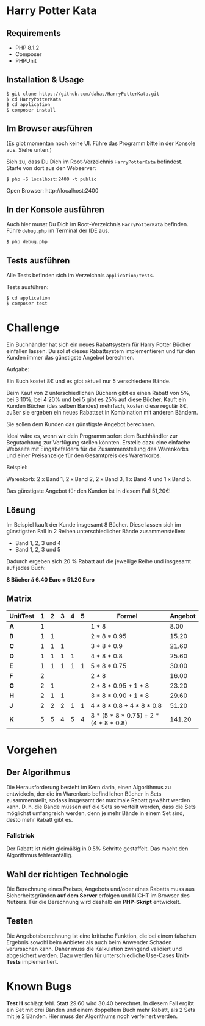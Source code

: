 # Harry Potter Kata

## Requirements

- PHP 8.1.2
- Composer
- PHPUnit 

## Installation & Usage

````
$ git clone https://github.com/dahas/HarryPotterKata.git
$ cd HarryPotterKata
$ cd application
$ composer install
````

## Im Browser ausführen 

(Es gibt momentan noch keine UI. Führe das Programm bitte in der Konsole aus. Siehe unten.)

Sieh zu, dass Du Dich im Root-Verzeichnis `HarryPotterKata` befindest. Starte von dort aus den Webserver:

````
$ php -S localhost:2400 -t public
````

Open Browser: http://localhost:2400

## In der Konsole ausführen

Auch hier musst Du Dich im Root-Verzeichnis `HarryPotterKata` befinden. Führe `debug.php` im Terminal der IDE aus.

````
$ php debug.php
````

## Tests ausführen

Alle Tests befinden sich im Verzeichnis `application/tests`.

Tests ausführen:

````
$ cd application
$ composer test
````

# Challenge

Ein Buchhändler hat sich ein neues Rabattsystem für Harry Potter Bücher einfallen lassen. Du sollst dieses Rabattsystem implementieren und für den Kunden immer das günstigste Angebot berechnen.

Aufgabe:

Ein Buch kostet 8€ und es gibt aktuell nur 5 verschiedene Bände.

Beim Kauf von 2 unterschiedlichen Büchern gibt es einen Rabatt von 5%, bei 3 10%, bei 4 20% und bei 5  gibt es 25%  auf diese Bücher. Kauft ein Kunden Bücher (des selben Bandes) mehrfach, kosten diese regulär 8€, außer sie ergeben ein neues Rabattset in Kombination mit anderen Bändern.

Sie sollen dem Kunden das günstigste Angebot berechnen.

Ideal wäre es, wenn wir dein Programm sofort dem Buchhändler zur Begutachtung zur Verfügung stellen könnten. Erstelle dazu eine einfache Webseite mit Eingabefeldern für die Zusammenstellung des Warenkorbs und einer Preisanzeige für den Gesamtpreis des Warenkorbs.

Beispiel:

Warenkorb: 2 x Band 1, 2 x Band 2, 2 x Band 3, 1 x Band 4 und 1 x Band 5.

Das günstigste Angebot für den Kunden ist in diesem Fall 51,20€!

## Lösung

Im Beispiel kauft der Kunde insgesamt 8 Bücher. Diese lassen sich im günstigsten Fall in 2 Reihen unterschiedlicher Bände zusammenstellen:

- Band 1, 2, 3 und 4  
- Band 1, 2, 3 und 5

Dadurch ergeben sich 20 % Rabatt auf die jeweilige Reihe und insgesamt auf jedes Buch:

**8 Bücher á 6.40 Euro = 51.20 Euro**

## Matrix

| UnitTest |  1  |  2  |  3  |  4  |  5  | Formel                                  | Angebot |
|------|-----|-----|-----|-----|-----|-----------------------------------------|---------|
|**A** |  1  |     |     |     |     | 1 * 8									                  |   8.00  |
|**B** |  1  |  1  |     |     |     | 2 * 8 * 0.95							              |  15.20  |
|**C** |  1  |  1  |  1  |     |     | 3 * 8 * 0.9							                |  21.60  |
|**D** |  1  |  1  |  1  |  1  |     | 4 * 8 * 0.8							                |  25.60  |
|**E** |  1  |  1  |  1  |  1  |  1  | 5 * 8 * 0.75							              |  30.00  |
|**F** |  2  |     |     |     |     | 2 * 8									                  |  16.00  |
|**G** |  2  |  1  |     |     |     | 2 * 8 * 0.95 + 1 * 8				          	|  23.20  |
|**H** |  2  |  1  |  1  |     |     | 3 * 8 * 0.90 + 1 * 8					          |  29.60  |
|**J** |  2  |  2  |  2  |  1  |  1  | 4 * 8 * 0.8 + 4 * 8 * 0.8				      	|  51.20  |
|**K** |  5  |  5  |  4  |  5  |  4  | 3 * (5 * 8 * 0.75) + 2 * (4 * 8 * 0.8)	| 141.20  |

# Vorgehen

## Der Algorithmus

Die Herausforderung besteht im Kern darin, einen Algorithmus zu entwickeln, der die im Warenkorb befindlichen Bücher in Sets zusammenstellt, sodass insgesamt der maximale Rabatt gewährt werden kann. D. h. die Bände müssen auf die Sets so verteilt werden, dass die Sets möglichst umfangreich werden, denn je mehr Bände in einem Set sind, desto mehr Rabatt gibt es. 

### Fallstrick 

Der Rabatt ist nicht gleimäßig in 0.5% Schritte gestaffelt. Das macht den Algorithmus fehleranfällig. 

## Wahl der richtigen Technologie

Die Berechnung eines Preises, Angebots und/oder eines Rabatts muss aus Sicherheitsgründen **auf dem Server** erfolgen und NICHT im Browser des Nutzers. Für die Berechnung wird deshalb ein **PHP-Skript** entwickelt.

## Testen

Die Angebotsberechnung ist eine kritische Funktion, die bei einem falschen Ergebnis sowohl beim Anbieter als auch beim Anwender Schaden verursachen kann. Daher muss die Kalkulation zwingend validiert und abgesichert werden. Dazu werden für unterschiedliche Use-Cases **Unit-Tests** implementiert.

# Known Bugs

**Test H** schlägt fehl. Statt 29.60 wird 30.40 berechnet. In diesem Fall ergibt ein Set mit drei Bänden und einem doppeltem Buch mehr Rabatt, als 2 Sets mit je 2 Bänden. Hier muss der Algorithums noch verfeinert werden.
